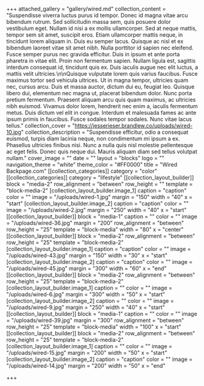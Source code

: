 +++
attached_gallery = "gallery/wired.md"
collection_content = "Suspendisse viverra luctus purus id tempor. Donec id magna vitae arcu bibendum rutrum. Sed sollicitudin massa sem, quis posuere dolor vestibulum eget. Nullam id nisi a ex mollis ullamcorper. Sed at neque mattis, tempor sem sit amet, suscipit eros. Etiam ullamcorper mattis neque, in tincidunt lorem aliquam in. Duis eu semper lacus. Quisque ac nisl et ex bibendum laoreet vitae sit amet nibh. Nulla porttitor id sapien nec eleifend. Fusce semper purus nec gravida efficitur. Duis in ipsum et ante porta pharetra in vitae elit. Proin non fermentum sapien. Nullam ligula est, sagittis interdum consequat id, tincidunt quis ex. Duis iaculis augue nec elit luctus, a mattis velit ultricies.\n\nQuisque vulputate lorem quis varius faucibus. Fusce maximus tortor sed vehicula ultrices. Ut in magna tempor, ultricies quam nec, cursus arcu. Duis et massa auctor, dictum dui eu, feugiat leo. Quisque libero dui, elementum nec magna ut, placerat bibendum dolor. Nunc porta pretium fermentum. Praesent aliquam arcu quis quam maximus, ac ultricies nibh euismod. Vivamus dolor lorem, hendrerit nec enim a, iaculis fermentum metus. Duis dictum vel elit in congue. Interdum et malesuada fames ac ante ipsum primis in faucibus. Fusce sodales tempor sodales. Nunc vitae lacus tellus."
collection_cover = "https://jesserieser.brandlew.co/uploads/wired-10.jpg"
collection_description = "Suspendisse efficitur, odio a consequat euismod, turpis diam lacinia neque, non condimentum mi ipsum a ex. Phasellus ultricies finibus nisi. Nunc a nulla quis nisl molestie pellentesque ac eget felis. Donec quis neque dui. Mauris aliquam diam sed tellus volutpat nullam."
cover_image = ""
date = ""
layout = "blocks"
logo = ""
navigation_theme = "white"
theme_color = "#FF0000"
title = "Wired Backpage.com"
[[collection_categories]]
category = "color"
[[collection_categories]]
category = "lifestyle"
[[collection_layout_builder]]
block = "media-2"
row_alignment = "between"
row_height = ""
template = "block-media-2"
[collection_layout_builder.image_1]
caption = "caption"
color = ""
image = "/uploads/wired-1.jpg"
margin = "150"
width = "40"
x = "start"
[collection_layout_builder.image_2]
caption = "caption"
color = ""
image = "/uploads/wired-2.jpg"
margin = "250"
width = "40"
x = "start"
[[collection_layout_builder]]
block = "media-1"
caption = ""
color = ""
image = "/uploads/wired-36.jpg"
margin = "200"
row_alignment = "between"
row_height = "25"
template = "block-media"
width = "80"
x = "center"
[[collection_layout_builder]]
block = "media-2"
row_alignment = "between"
row_height = "25"
template = "block-media-2"
[collection_layout_builder.image_1]
caption = "caption"
color = ""
image = "/uploads/wired-43.jpg"
margin = "150"
width = "30"
x = "start"
[collection_layout_builder.image_2]
caption = "caption"
color = ""
image = "/uploads/wired-45.jpg"
margin = "300"
width = "60"
x = "end"
[[collection_layout_builder]]
block = "media-2"
row_alignment = "between"
row_height = "25"
template = "block-media-2"
[collection_layout_builder.image_1]
caption = ""
color = ""
image = "/uploads/wired-6.jpg"
margin = "300"
width = "50"
x = "start"
[collection_layout_builder.image_2]
caption = ""
color = ""
image = "/uploads/wired-9.jpg"
margin = "250"
width = "40"
x = "start"
[[collection_layout_builder]]
block = "media-1"
caption = ""
color = ""
image = "/uploads/wired-39.jpg"
margin = "300"
row_alignment = "between"
row_height = "25"
template = "block-media"
width = "100"
x = "start"
[[collection_layout_builder]]
block = "media-2"
row_alignment = "between"
row_height = "25"
template = "block-media-2"
[collection_layout_builder.image_1]
caption = ""
color = ""
image = "/uploads/wired-15.jpg"
margin = "200"
width = "50"
x = "start"
[collection_layout_builder.image_2]
caption = "caption"
color = ""
image = "/uploads/wired-14.jpg"
margin = "200"
width = "50"
x = "end"

+++
